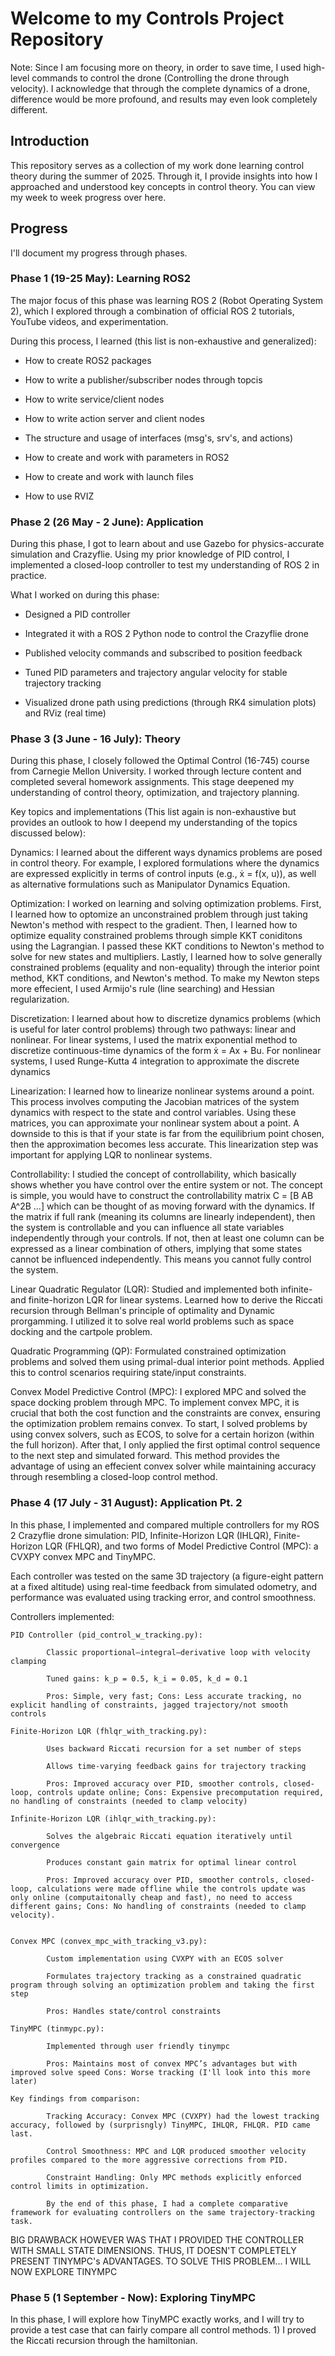 # Welcome to my Controls Project Repository

Note: Since I am focusing more on theory, in order to save time, I used high-level commands to control the drone (Controlling the drone through velocity). I acknowledge that through the complete dynamics of a drone, difference would be more profound, and results may even look completely different.

## Introduction
This repository serves as a collection of my work done learning control theory during the summer of 2025. Through it, I provide insights into how I approached and understood key concepts in control theory. You can view my week to week progress over here.

## Progress
I'll document my progress through phases.

### Phase 1 (19-25 May): Learning ROS2
The major focus of this phase was learning ROS 2 (Robot Operating System 2), which I explored through a combination of official ROS 2 tutorials, YouTube videos, and  experimentation.

During this process, I learned (this list is non-exhaustive and generalized):

- How to create ROS2 packages

- How to write a publisher/subscriber nodes through topcis

- How to write service/client nodes

- How to write action server and client nodes

- The structure and usage of interfaces (msg's, srv's, and actions)

- How to create and work with parameters in ROS2

- How to create and work with launch files

- How to use RVIZ

### Phase 2 (26 May - 2 June): Application
During this phase, I got to learn about and use Gazebo for physics-accurate simulation and Crazyflie. Using my prior knowledge of PID control, I implemented a closed-loop controller to test my understanding of ROS 2 in practice.

What I worked on during this phase:

- Designed a PID controller

- Integrated it with a ROS 2 Python node to control the Crazyflie drone

- Published velocity commands and subscribed to position feedback

- Tuned PID parameters and trajectory angular velocity for stable trajectory tracking

- Visualized drone path using predictions (through RK4 simulation plots) and RViz (real time)

### Phase 3 (3 June - 16 July): Theory
During this phase, I closely followed the Optimal Control (16-745) course from Carnegie Mellon University. I worked through lecture content and completed several homework assignments. This stage deepened my understanding of control theory, optimization, and trajectory planning.

Key topics and implementations (This list again is non-exhaustive but provides an outlook to how I deepend my understanding of the topics discussed below):

Dynamics:
I learned about the different ways dynamics problems are posed in control theory. For example, I explored formulations where the dynamics are expressed explicitly in terms of control inputs (e.g., ẋ = f(x, u)), as well as alternative formulations such as Manipulator Dynamics Equation.

Optimization:
I worked on learning and solving optimization problems. First, I learned how to optomize an unconstrained problem through just taking Newton's method with respect to the gradient. Then, I learned how to optimize equality constrained problems through simple KKT coniditons using the Lagrangian. I passed these KKT conditions to Newton's method to solve for new states and multipliers. Lastly, I learned how to solve generally constrained problems (equality and non-equality) through the interior point method, KKT conditions, and Newton's method. To make my Newton steps more effecient, I used Armijo's rule (line searching) and Hessian regularization.

Discretization: 
I learned about how to discretize dynamics problems (which is useful for later control problems) through two pathways: linear and nonlinear. For linear systems, I used the matrix exponential method to discretize continuous-time dynamics of the form ẋ = Ax + Bu. For nonlinear systems, I used Runge-Kutta 4 integration to approximate the discrete dynamics

Linearization:
I learned how to linearize nonlinear systems around a point. This process involves computing the Jacobian matrices of the system dynamics with respect to the state and control variables. Using these matrices, you can approximate your nonlinear system about a point. A downside to this is that if your state is far from the equilibrium point chosen, then the approximation becomes less accurate. This linearization step was important for applying LQR to nonlinear systems.

Controllability:
I studied the concept of controllability, which basically shows whether you have control over the entire system or not. The concept is simple, you would have to construct the controllability matrix C = [B AB A^2B ...] which can be thought of as moving forward with the dynamics. If the matrix if full rank (meaning its columns are linearly independent), then the system is controllable and you can influence all state variables independently through your controls. If not, then at least one column can be expressed as a linear combination of others, implying that some states cannot be influenced independently. This means you cannot fully control the system.

Linear Quadratic Regulator (LQR):
Studied and implemented both infinite- and finite-horizon LQR for linear systems. Learned how to derive the Riccati recursion through Bellman's principle  of optimality and Dynamic prorgamming. I utilized it to solve real world problems such as space docking and the cartpole problem.

Quadratic Programming (QP):
Formulated constrained optimization problems and solved them using primal-dual interior point methods. Applied this to control scenarios requiring state/input constraints.

Convex Model Predictive Control (MPC):
I explored MPC and solved the space docking problem through MPC. To implement convex MPC, it is crucial that both the cost function and the constraints are convex, ensuring the optimization problem remains convex. To start, I solved problems by using convex solvers, such as ECOS, to solve for a certain horizon (within the full horizon). After that, I only applied the first optimal control sequence to the next step and simulated forward. This method provides the advantage of using an effecient convex solver while maintaining accuracy through resembling a closed-loop control method. 

### Phase 4 (17 July - 31 August): Application Pt. 2
In this phase, I implemented and compared multiple controllers for my ROS 2 Crazyflie drone simulation: PID, Infinite-Horizon LQR (IHLQR), Finite-Horizon LQR (FHLQR), and two forms of Model Predictive Control (MPC): a CVXPY convex MPC and TinyMPC.

Each controller was tested on the same 3D trajectory (a figure-eight pattern at a fixed altitude) using real-time feedback from simulated odometry, and performance was evaluated using tracking error, and control smoothness.


Controllers implemented:

    PID Controller (pid_control_w_tracking.py):

            Classic proportional–integral–derivative loop with velocity clamping

            Tuned gains: k_p = 0.5, k_i = 0.05, k_d = 0.1

            Pros: Simple, very fast; Cons: Less accurate tracking, no explicit handling of constraints, jagged trajectory/not smooth controls

    Finite-Horizon LQR (fhlqr_with_tracking.py):

            Uses backward Riccati recursion for a set number of steps

            Allows time-varying feedback gains for trajectory tracking

            Pros: Improved accuracy over PID, smoother controls, closed-loop, controls update online; Cons: Expensive precomputation required, no handling of constraints (needed to clamp velocity)

    Infinite-Horizon LQR (ihlqr_with_tracking.py):

            Solves the algebraic Riccati equation iteratively until convergence

            Produces constant gain matrix for optimal linear control

            Pros: Improved accuracy over PID, smoother controls, closed-loop, calculations were made offline while the controls update was only online (computaitonally cheap and fast), no need to access different gains; Cons: No handling of constraints (needed to clamp velocity).


    Convex MPC (convex_mpc_with_tracking_v3.py):

            Custom implementation using CVXPY with an ECOS solver

            Formulates trajectory tracking as a constrained quadratic program through solving an optimization problem and taking the first step

            Pros: Handles state/control constraints

    TinyMPC (tinmypc.py):

            Implemented through user friendly tinympc

            Pros: Maintains most of convex MPC’s advantages but with improved solve speed Cons: Worse tracking (I'll look into this more later)

    Key findings from comparison:

            Tracking Accuracy: Convex MPC (CVXPY) had the lowest tracking accuracy, followed by (surprisngly) TinyMPC, IHLQR, FHLQR. PID came last.

            Control Smoothness: MPC and LQR produced smoother velocity profiles compared to the more aggressive corrections from PID.

            Constraint Handling: Only MPC methods explicitly enforced control limits in optimization.

            By the end of this phase, I had a complete comparative framework for evaluating controllers on the same trajectory-tracking task.

BIG DRAWBACK HOWEVER WAS THAT I PROVIDED THE CONTROLLER WITH SMALL STATE DIMENSIONS. THUS, IT DOESN'T COMPLETELY PRESENT TINYMPC's ADVANTAGES. TO SOLVE THIS PROBLEM... I WILL NOW EXPLORE TINYMPC

### Phase 5 (1 September - Now): Exploring TinyMPC
In this phase, I will explore how TinyMPC exactly works, and I will try to provide a test case that can fairly compare all control methods.
        1) I proved the Riccati recursion through the hamiltonian.
        
